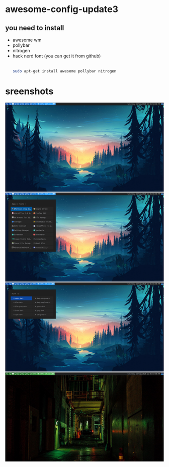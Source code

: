 # awesome-config-update3

## you need to install

* awesome wm
* pollybar
* nitrogen
* hack nerd font (you can get it from github)
    ```bash

    sudo apt-get install awesome pollybar nitrogen

    ```
    
# sreenshots


![Alt text](Screenshot_2020-09-19_17-53-25.png?raw=true "main screen")
![Alt text](Screenshot_20200919_175555.png?raw=true "menu")
![Alt text](Screenshot_20200919_175644.png?raw=true "changing colors")
![Alt text](Screenshot_20200919_175727.png?raw=true "color changed to green")
